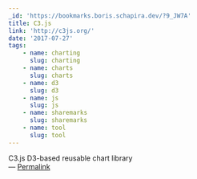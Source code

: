 ```yaml
---
_id: 'https://bookmarks.boris.schapira.dev/?9_JW7A'
title: C3.js
link: 'http://c3js.org/'
date: '2017-07-27'
tags:
    - name: charting
      slug: charting
    - name: charts
      slug: charts
    - name: d3
      slug: d3
    - name: js
      slug: js
    - name: sharemarks
      slug: sharemarks
    - name: tool
      slug: tool
---
```


C3.js D3-based reusable chart library <br>&#8212;
<a href="https://bookmarks.boris.schapira.dev/?9_JW7A" title="Permalink">Permalink</a>

